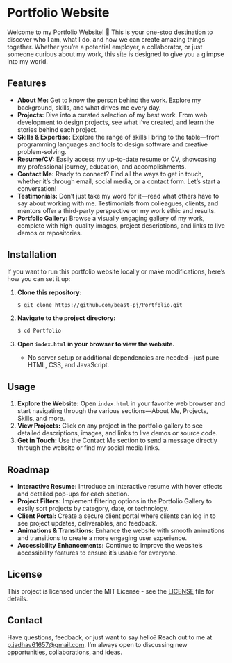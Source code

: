 # Portfolio Website

Welcome to my Portfolio Website! 🎨 This is your one-stop destination to discover who I am, what I do, and how we can create amazing things together. Whether you’re a potential employer, a collaborator, or just someone curious about my work, this site is designed to give you a glimpse into my world.

## Features

- **About Me:** Get to know the person behind the work. Explore my background, skills, and what drives me every day.
- **Projects:** Dive into a curated selection of my best work. From web development to design projects, see what I’ve created, and learn the stories behind each project.
- **Skills & Expertise:** Explore the range of skills I bring to the table—from programming languages and tools to design software and creative problem-solving.
- **Resume/CV:** Easily access my up-to-date resume or CV, showcasing my professional journey, education, and accomplishments.
- **Contact Me:** Ready to connect? Find all the ways to get in touch, whether it’s through email, social media, or a contact form. Let’s start a conversation!
- **Testimonials:** Don’t just take my word for it—read what others have to say about working with me. Testimonials from colleagues, clients, and mentors offer a third-party perspective on my work ethic and results.
- **Portfolio Gallery:** Browse a visually engaging gallery of my work, complete with high-quality images, project descriptions, and links to live demos or repositories.

## Installation

If you want to run this portfolio website locally or make modifications, here’s how you can set it up:

1. **Clone this repository:**
   ```bash
   $ git clone https://github.com/beast-pj/Portfolio.git
   ```

2. **Navigate to the project directory:**
   ```bash
   $ cd Portfolio
   ```

3. **Open `index.html` in your browser to view the website.**

   - No server setup or additional dependencies are needed—just pure HTML, CSS, and JavaScript.

## Usage

1. **Explore the Website:** Open `index.html` in your favorite web browser and start navigating through the various sections—About Me, Projects, Skills, and more.
2. **View Projects:** Click on any project in the portfolio gallery to see detailed descriptions, images, and links to live demos or source code.
3. **Get in Touch:** Use the Contact Me section to send a message directly through the website or find my social media links.

## Roadmap

- **Interactive Resume:** Introduce an interactive resume with hover effects and detailed pop-ups for each section.
- **Project Filters:** Implement filtering options in the Portfolio Gallery to easily sort projects by category, date, or technology.
- **Client Portal:** Create a secure client portal where clients can log in to see project updates, deliverables, and feedback.
- **Animations & Transitions:** Enhance the website with smooth animations and transitions to create a more engaging user experience.
- **Accessibility Enhancements:** Continue to improve the website’s accessibility features to ensure it’s usable for everyone.

## License

This project is licensed under the MIT License - see the [LICENSE](LICENSE) file for details.

## Contact

Have questions, feedback, or just want to say hello? Reach out to me at p.jadhav61657@gmail.com. I’m always open to discussing new opportunities, collaborations, and ideas.
